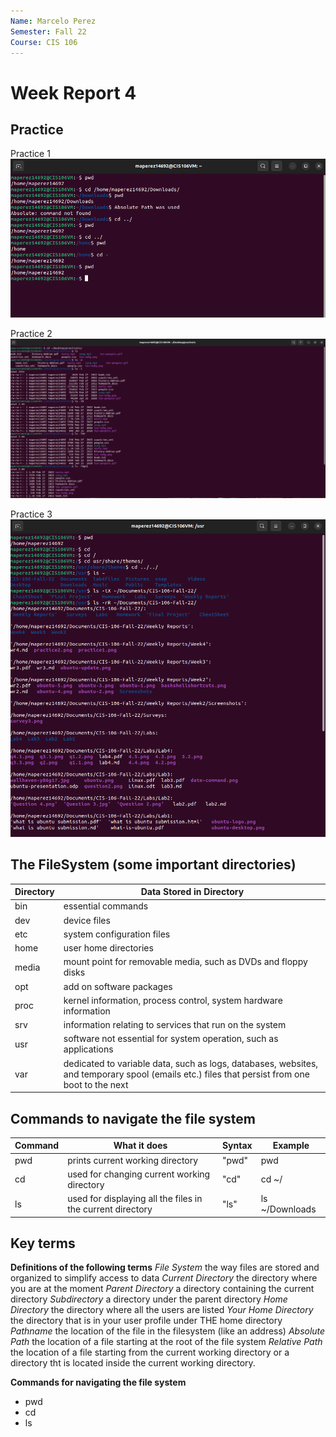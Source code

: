 ```yaml
---
Name: Marcelo Perez
Semester: Fall 22
Course: CIS 106
---
```


# Week Report 4

## Practice
Practice 1
![p1](practice1.png)

Practice 2
![p2](practice2.png)

Practice 3
![p3](practice3.png)

## The FileSystem (some important directories)

| Directory | Data Stored in Directory                                                                                                                      |
| --------- | --------------------------------------------------------------------------------------------------------------------------------------------- |
| bin       | essential commands                                                                                                                            |
| dev       | device files                                                                                                                                  |
| etc       | system configuration files                                                                                                                    |
| home      | user home directories                                                                                                                         |
| media     | mount point for removable media, such as DVDs and floppy disks                                                                                |
| opt       | add on software packages                                                                                                                      |
| proc      | kernel information, process control, system hardware information                                                                              |
| srv       | information relating to services that run on the system                                                                                       |
| usr       | software not essential for system operation, such as applications                                                                             |
| var       | dedicated to variable data, such as logs, databases, websites, and temporary spool (emails etc.) files that persist from one boot to the next |

## Commands to navigate the file system

| Command | What it does                                               | Syntax | Example        |
| ------- | ---------------------------------------------------------- | ------ | -------------- |
| pwd     | prints current working directory                           | "pwd"  | pwd            |
| cd      | used for changing current working directory                | "cd"   | cd ~/          |
| ls      | used for displaying all the files in the current directory | "ls"   | ls ~/Downloads |

## Key terms

**Definitions of the following terms**
*File System* the way files are stored and organized to simplify access to data 
*Current Directory* the directory where you are at the moment 
*Parent Directory* a directory containing the current directory 
*Subdirectory* a directory under the parent directory 
*Home Directory* the directory where all the users are listed 
*Your Home Directory* the directory that is in your user profile under THE home directory 
*Pathname* the location of the file in the filesystem (like an address) 
*Absolute Path* the location of a file starting at the root of the file system
*Relative Path* the location of a file starting from the current working directory or a directory tht is located inside the current working directory. 

**Commands for navigating the file system**
- pwd
- cd
- ls

